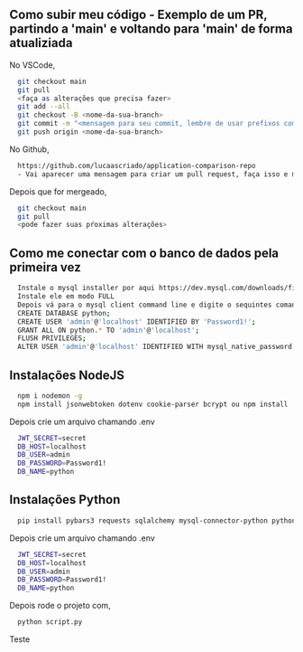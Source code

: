 
## Como subir meu código - Exemplo de um PR, partindo a 'main' e voltando para 'main' de forma atualiziada

No VSCode,

```bash
  git checkout main
  git pull
  <faça as alterações que precisa fazer>
  git add --all
  git checkout -B <nome-da-sua-branch>
  git commit -m "<mensagem para seu commit, lembre de usar prefixos como fix | chore | feat>"
  git push origin <nome-da-sua-branch>
```

No Github,

```bash
  https://github.com/lucaascriado/application-comparison-repo
  - Vai aparecer uma mensagem para criar um pull request, faça isso e manda para o grupo com um @lucas para o merge 
```

Depois que for mergeado, 

```bash
  git checkout main
  git pull
  <pode fazer suas pŕoximas alterações>
```

## Como me conectar com o banco de dados pela primeira vez

```bash
  Instale o mysql installer por aqui https://dev.mysql.com/downloads/file/?id=526408
  Instale ele em modo FULL
  Depois vá para o mysql client command line e digite o sequintes comandos
  CREATE DATABASE python;
  CREATE USER 'admin'@'localhost' IDENTIFIED BY 'Password1!';
  GRANT ALL ON python.* TO 'admin'@'localhost';
  FLUSH PRIVILEGES;
  ALTER USER 'admin'@'localhost' IDENTIFIED WITH mysql_native_password BY 'Password1!';
```

## Instalações NodeJS 

```bash
  npm i nodemon -g
  npm install jsonwebtoken dotenv cookie-parser bcrypt ou npm install
```

Depois crie um arquivo chamando .env 

```bash
  JWT_SECRET=secret
  DB_HOST=localhost
  DB_USER=admin
  DB_PASSWORD=Password1!
  DB_NAME=python
```

## Instalações Python

```bash
  pip install pybars3 requests sqlalchemy mysql-connector-python python-dotenv bcrypt pyjwt ssl
```

Depois crie um arquivo chamando .env 

```bash
  JWT_SECRET=secret
  DB_HOST=localhost
  DB_USER=admin
  DB_PASSWORD=Password1!
  DB_NAME=python
```

Depois rode o projeto com,

```bash
  python script.py
```

Teste